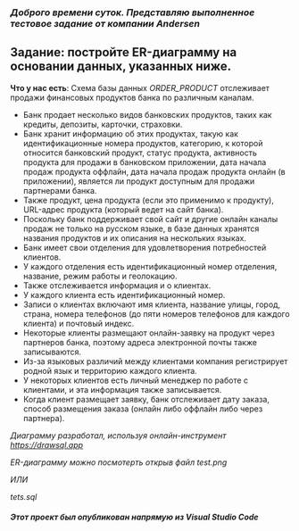 ### *Доброго времени суток. Представляю выполненное тестовое задание от компании Andersen*

## **Задание**: постройте ER-диаграмму на основании данных, указанных ниже.

**Что у нас есть**: Схема базы данных *ORDER_PRODUCT* отслеживает продажи финансовых продуктов банка по различным каналам.

*	Банк продает несколько видов банковских продуктов, таких как кредиты, депозиты, карточки, страховки. 
*	Банк хранит информацию об этих продуктах, такую как идентификационные номера продуктов, категорию, к которой относится банковский продукт, статус продукта, активность продукта для продажи в банковском приложении, дата начала продаж продукта оффлайн, дата начала продаж продукта онлайн (в приложении), является ли продукт доступным для продажи партнерами банка. 
*	Также продукт, цена продукта (если это применимо к продукту), URL-адрес продукта (который ведет на сайт банка). 
*	Поскольку банк поддерживает свой сайт и другие онлайн каналы продаж не только на русском языке, в базе данных хранятся названия продуктов и их описания на нескольких языках. 
*	Банк имеет свои отделения для удовлетворения потребностей клиентов. 
*	У каждого отделения есть идентификационный номер отделения, название, режим работы и геолокацию. 
*	Также отслеживается информация и о клиентах. 
*	У каждого клиента есть идентификационный номер. 
*	Записи о клиентах включают имя клиента, название улицы, город, страна, номера телефонов (до пяти номеров телефонов для каждого клиента) и почтовый индекс. 
*	Некоторые клиенты размещают онлайн-заявку на продукт через партнеров банка, поэтому адреса электронной почты также записываются. 
*	Из-за языковых различий между клиентами компания регистрирует родной язык и территорию каждого клиента.
*	У некоторых клиентов есть личный менеджер по работе с клиентами, и эта информация также записывается.
*	Когда клиент размещает заявку, банк отслеживает дату заказа, способ размещения заказа (онлайн либо оффлайн либо через партнера). 

*Диаграмму разработал, используя онлайн-инструмент https://drawsql.app*

*ER-диаграмму можно посмотерть открыв файл test.png*

*ИЛИ*

*tets.sql*


##### Этот проект был опубликован напрямую из Visual Studio Code 